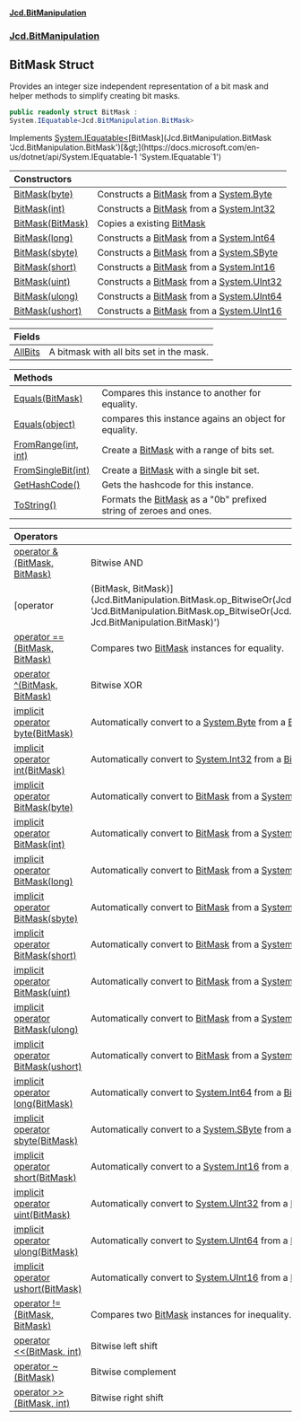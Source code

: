 #### [Jcd.BitManipulation](index 'index')
### [Jcd.BitManipulation](Jcd.BitManipulation 'Jcd.BitManipulation')

## BitMask Struct

Provides an integer size independent representation of a bit mask
and helper methods to simplify creating bit masks.

```csharp
public readonly struct BitMask :
System.IEquatable<Jcd.BitManipulation.BitMask>
```

Implements [System.IEquatable&lt;](https://docs.microsoft.com/en-us/dotnet/api/System.IEquatable-1 'System.IEquatable`1')[BitMask](Jcd.BitManipulation.BitMask 'Jcd.BitManipulation.BitMask')[&gt;](https://docs.microsoft.com/en-us/dotnet/api/System.IEquatable-1 'System.IEquatable`1')

| Constructors | |
| :--- | :--- |
| [BitMask(byte)](Jcd.BitManipulation.BitMask.BitMask(byte) 'Jcd.BitManipulation.BitMask.BitMask(byte)') | Constructs a [BitMask](Jcd.BitManipulation.BitMask 'Jcd.BitManipulation.BitMask') from a [System.Byte](https://docs.microsoft.com/en-us/dotnet/api/System.Byte 'System.Byte') |
| [BitMask(int)](Jcd.BitManipulation.BitMask.BitMask(int) 'Jcd.BitManipulation.BitMask.BitMask(int)') | Constructs a [BitMask](Jcd.BitManipulation.BitMask 'Jcd.BitManipulation.BitMask') from a [System.Int32](https://docs.microsoft.com/en-us/dotnet/api/System.Int32 'System.Int32') |
| [BitMask(BitMask)](Jcd.BitManipulation.BitMask.BitMask(Jcd.BitManipulation.BitMask) 'Jcd.BitManipulation.BitMask.BitMask(Jcd.BitManipulation.BitMask)') | Copies a existing [BitMask](Jcd.BitManipulation.BitMask 'Jcd.BitManipulation.BitMask') |
| [BitMask(long)](Jcd.BitManipulation.BitMask.BitMask(long) 'Jcd.BitManipulation.BitMask.BitMask(long)') | Constructs a [BitMask](Jcd.BitManipulation.BitMask 'Jcd.BitManipulation.BitMask') from a [System.Int64](https://docs.microsoft.com/en-us/dotnet/api/System.Int64 'System.Int64') |
| [BitMask(sbyte)](Jcd.BitManipulation.BitMask.BitMask(sbyte) 'Jcd.BitManipulation.BitMask.BitMask(sbyte)') | Constructs a [BitMask](Jcd.BitManipulation.BitMask 'Jcd.BitManipulation.BitMask') from a [System.SByte](https://docs.microsoft.com/en-us/dotnet/api/System.SByte 'System.SByte') |
| [BitMask(short)](Jcd.BitManipulation.BitMask.BitMask(short) 'Jcd.BitManipulation.BitMask.BitMask(short)') | Constructs a [BitMask](Jcd.BitManipulation.BitMask 'Jcd.BitManipulation.BitMask') from a [System.Int16](https://docs.microsoft.com/en-us/dotnet/api/System.Int16 'System.Int16') |
| [BitMask(uint)](Jcd.BitManipulation.BitMask.BitMask(uint) 'Jcd.BitManipulation.BitMask.BitMask(uint)') | Constructs a [BitMask](Jcd.BitManipulation.BitMask 'Jcd.BitManipulation.BitMask') from a [System.UInt32](https://docs.microsoft.com/en-us/dotnet/api/System.UInt32 'System.UInt32') |
| [BitMask(ulong)](Jcd.BitManipulation.BitMask.BitMask(ulong) 'Jcd.BitManipulation.BitMask.BitMask(ulong)') | Constructs a [BitMask](Jcd.BitManipulation.BitMask 'Jcd.BitManipulation.BitMask') from a [System.UInt64](https://docs.microsoft.com/en-us/dotnet/api/System.UInt64 'System.UInt64') |
| [BitMask(ushort)](Jcd.BitManipulation.BitMask.BitMask(ushort) 'Jcd.BitManipulation.BitMask.BitMask(ushort)') | Constructs a [BitMask](Jcd.BitManipulation.BitMask 'Jcd.BitManipulation.BitMask') from a [System.UInt16](https://docs.microsoft.com/en-us/dotnet/api/System.UInt16 'System.UInt16') |

| Fields | |
| :--- | :--- |
| [AllBits](Jcd.BitManipulation.BitMask.AllBits 'Jcd.BitManipulation.BitMask.AllBits') | A bitmask with all bits set in the mask. |

| Methods | |
| :--- | :--- |
| [Equals(BitMask)](Jcd.BitManipulation.BitMask.Equals(Jcd.BitManipulation.BitMask) 'Jcd.BitManipulation.BitMask.Equals(Jcd.BitManipulation.BitMask)') | Compares this instance to another for equality. |
| [Equals(object)](Jcd.BitManipulation.BitMask.Equals(object) 'Jcd.BitManipulation.BitMask.Equals(object)') | compares this instance agains an object for equality. |
| [FromRange(int, int)](Jcd.BitManipulation.BitMask.FromRange(int,int) 'Jcd.BitManipulation.BitMask.FromRange(int, int)') | Create a [BitMask](Jcd.BitManipulation.BitMask 'Jcd.BitManipulation.BitMask') with a range of bits set. |
| [FromSingleBit(int)](Jcd.BitManipulation.BitMask.FromSingleBit(int) 'Jcd.BitManipulation.BitMask.FromSingleBit(int)') | Create a [BitMask](Jcd.BitManipulation.BitMask 'Jcd.BitManipulation.BitMask') with a single bit set. |
| [GetHashCode()](Jcd.BitManipulation.BitMask.GetHashCode() 'Jcd.BitManipulation.BitMask.GetHashCode()') | Gets the hashcode for this instance. |
| [ToString()](Jcd.BitManipulation.BitMask.ToString() 'Jcd.BitManipulation.BitMask.ToString()') | Formats the [BitMask](Jcd.BitManipulation.BitMask 'Jcd.BitManipulation.BitMask') as a "0b" prefixed string of zeroes and ones. |

| Operators | |
| :--- | :--- |
| [operator &(BitMask, BitMask)](Jcd.BitManipulation.BitMask.op_BitwiseAnd(Jcd.BitManipulation.BitMask,Jcd.BitManipulation.BitMask) 'Jcd.BitManipulation.BitMask.op_BitwiseAnd(Jcd.BitManipulation.BitMask, Jcd.BitManipulation.BitMask)') | Bitwise AND |
| [operator |(BitMask, BitMask)](Jcd.BitManipulation.BitMask.op_BitwiseOr(Jcd.BitManipulation.BitMask,Jcd.BitManipulation.BitMask) 'Jcd.BitManipulation.BitMask.op_BitwiseOr(Jcd.BitManipulation.BitMask, Jcd.BitManipulation.BitMask)') | Bitwise or |
| [operator ==(BitMask, BitMask)](Jcd.BitManipulation.BitMask.op_Equality(Jcd.BitManipulation.BitMask,Jcd.BitManipulation.BitMask) 'Jcd.BitManipulation.BitMask.op_Equality(Jcd.BitManipulation.BitMask, Jcd.BitManipulation.BitMask)') | Compares two [BitMask](Jcd.BitManipulation.BitMask 'Jcd.BitManipulation.BitMask') instances for equality. |
| [operator ^(BitMask, BitMask)](Jcd.BitManipulation.BitMask.op_ExclusiveOr(Jcd.BitManipulation.BitMask,Jcd.BitManipulation.BitMask) 'Jcd.BitManipulation.BitMask.op_ExclusiveOr(Jcd.BitManipulation.BitMask, Jcd.BitManipulation.BitMask)') | Bitwise XOR |
| [implicit operator byte(BitMask)](Jcd.BitManipulation.BitMask.op_Implicitbyte(Jcd.BitManipulation.BitMask) 'Jcd.BitManipulation.BitMask.op_Implicit byte(Jcd.BitManipulation.BitMask)') | Automatically convert to a [System.Byte](https://docs.microsoft.com/en-us/dotnet/api/System.Byte 'System.Byte') from a [BitMask](Jcd.BitManipulation.BitMask 'Jcd.BitManipulation.BitMask') |
| [implicit operator int(BitMask)](Jcd.BitManipulation.BitMask.op_Implicitint(Jcd.BitManipulation.BitMask) 'Jcd.BitManipulation.BitMask.op_Implicit int(Jcd.BitManipulation.BitMask)') | Automatically convert to [System.Int32](https://docs.microsoft.com/en-us/dotnet/api/System.Int32 'System.Int32') from a [BitMask](Jcd.BitManipulation.BitMask 'Jcd.BitManipulation.BitMask') |
| [implicit operator BitMask(byte)](Jcd.BitManipulation.BitMask.op_ImplicitJcd.BitManipulation.BitMask(byte) 'Jcd.BitManipulation.BitMask.op_Implicit Jcd.BitManipulation.BitMask(byte)') | Automatically convert to [BitMask](Jcd.BitManipulation.BitMask 'Jcd.BitManipulation.BitMask') from a [System.Byte](https://docs.microsoft.com/en-us/dotnet/api/System.Byte 'System.Byte') |
| [implicit operator BitMask(int)](Jcd.BitManipulation.BitMask.op_ImplicitJcd.BitManipulation.BitMask(int) 'Jcd.BitManipulation.BitMask.op_Implicit Jcd.BitManipulation.BitMask(int)') | Automatically convert to [BitMask](Jcd.BitManipulation.BitMask 'Jcd.BitManipulation.BitMask') from a [System.Int32](https://docs.microsoft.com/en-us/dotnet/api/System.Int32 'System.Int32') |
| [implicit operator BitMask(long)](Jcd.BitManipulation.BitMask.op_ImplicitJcd.BitManipulation.BitMask(long) 'Jcd.BitManipulation.BitMask.op_Implicit Jcd.BitManipulation.BitMask(long)') | Automatically convert to [BitMask](Jcd.BitManipulation.BitMask 'Jcd.BitManipulation.BitMask') from a [System.Int64](https://docs.microsoft.com/en-us/dotnet/api/System.Int64 'System.Int64') |
| [implicit operator BitMask(sbyte)](Jcd.BitManipulation.BitMask.op_ImplicitJcd.BitManipulation.BitMask(sbyte) 'Jcd.BitManipulation.BitMask.op_Implicit Jcd.BitManipulation.BitMask(sbyte)') | Automatically convert to [BitMask](Jcd.BitManipulation.BitMask 'Jcd.BitManipulation.BitMask') from a [System.SByte](https://docs.microsoft.com/en-us/dotnet/api/System.SByte 'System.SByte') |
| [implicit operator BitMask(short)](Jcd.BitManipulation.BitMask.op_ImplicitJcd.BitManipulation.BitMask(short) 'Jcd.BitManipulation.BitMask.op_Implicit Jcd.BitManipulation.BitMask(short)') | Automatically convert to [BitMask](Jcd.BitManipulation.BitMask 'Jcd.BitManipulation.BitMask') from a [System.Byte](https://docs.microsoft.com/en-us/dotnet/api/System.Byte 'System.Byte') |
| [implicit operator BitMask(uint)](Jcd.BitManipulation.BitMask.op_ImplicitJcd.BitManipulation.BitMask(uint) 'Jcd.BitManipulation.BitMask.op_Implicit Jcd.BitManipulation.BitMask(uint)') | Automatically convert to [BitMask](Jcd.BitManipulation.BitMask 'Jcd.BitManipulation.BitMask') from a [System.UInt32](https://docs.microsoft.com/en-us/dotnet/api/System.UInt32 'System.UInt32') |
| [implicit operator BitMask(ulong)](Jcd.BitManipulation.BitMask.op_ImplicitJcd.BitManipulation.BitMask(ulong) 'Jcd.BitManipulation.BitMask.op_Implicit Jcd.BitManipulation.BitMask(ulong)') | Automatically convert to [BitMask](Jcd.BitManipulation.BitMask 'Jcd.BitManipulation.BitMask') from a [System.UInt64](https://docs.microsoft.com/en-us/dotnet/api/System.UInt64 'System.UInt64') |
| [implicit operator BitMask(ushort)](Jcd.BitManipulation.BitMask.op_ImplicitJcd.BitManipulation.BitMask(ushort) 'Jcd.BitManipulation.BitMask.op_Implicit Jcd.BitManipulation.BitMask(ushort)') | Automatically convert to [BitMask](Jcd.BitManipulation.BitMask 'Jcd.BitManipulation.BitMask') from a [System.UInt16](https://docs.microsoft.com/en-us/dotnet/api/System.UInt16 'System.UInt16') |
| [implicit operator long(BitMask)](Jcd.BitManipulation.BitMask.op_Implicitlong(Jcd.BitManipulation.BitMask) 'Jcd.BitManipulation.BitMask.op_Implicit long(Jcd.BitManipulation.BitMask)') | Automatically convert to [System.Int64](https://docs.microsoft.com/en-us/dotnet/api/System.Int64 'System.Int64') from a [BitMask](Jcd.BitManipulation.BitMask 'Jcd.BitManipulation.BitMask') |
| [implicit operator sbyte(BitMask)](Jcd.BitManipulation.BitMask.op_Implicitsbyte(Jcd.BitManipulation.BitMask) 'Jcd.BitManipulation.BitMask.op_Implicit sbyte(Jcd.BitManipulation.BitMask)') | Automatically convert to a [System.SByte](https://docs.microsoft.com/en-us/dotnet/api/System.SByte 'System.SByte') from a [BitMask](Jcd.BitManipulation.BitMask 'Jcd.BitManipulation.BitMask') |
| [implicit operator short(BitMask)](Jcd.BitManipulation.BitMask.op_Implicitshort(Jcd.BitManipulation.BitMask) 'Jcd.BitManipulation.BitMask.op_Implicit short(Jcd.BitManipulation.BitMask)') | Automatically convert to a [System.Int16](https://docs.microsoft.com/en-us/dotnet/api/System.Int16 'System.Int16') from a [BitMask](Jcd.BitManipulation.BitMask 'Jcd.BitManipulation.BitMask') |
| [implicit operator uint(BitMask)](Jcd.BitManipulation.BitMask.op_Implicituint(Jcd.BitManipulation.BitMask) 'Jcd.BitManipulation.BitMask.op_Implicit uint(Jcd.BitManipulation.BitMask)') | Automatically convert to [System.UInt32](https://docs.microsoft.com/en-us/dotnet/api/System.UInt32 'System.UInt32') from a [BitMask](Jcd.BitManipulation.BitMask 'Jcd.BitManipulation.BitMask') |
| [implicit operator ulong(BitMask)](Jcd.BitManipulation.BitMask.op_Implicitulong(Jcd.BitManipulation.BitMask) 'Jcd.BitManipulation.BitMask.op_Implicit ulong(Jcd.BitManipulation.BitMask)') | Automatically convert to [System.UInt64](https://docs.microsoft.com/en-us/dotnet/api/System.UInt64 'System.UInt64') from a [BitMask](Jcd.BitManipulation.BitMask 'Jcd.BitManipulation.BitMask') |
| [implicit operator ushort(BitMask)](Jcd.BitManipulation.BitMask.op_Implicitushort(Jcd.BitManipulation.BitMask) 'Jcd.BitManipulation.BitMask.op_Implicit ushort(Jcd.BitManipulation.BitMask)') | Automatically convert to [System.UInt16](https://docs.microsoft.com/en-us/dotnet/api/System.UInt16 'System.UInt16') from a [BitMask](Jcd.BitManipulation.BitMask 'Jcd.BitManipulation.BitMask') |
| [operator !=(BitMask, BitMask)](Jcd.BitManipulation.BitMask.op_Inequality(Jcd.BitManipulation.BitMask,Jcd.BitManipulation.BitMask) 'Jcd.BitManipulation.BitMask.op_Inequality(Jcd.BitManipulation.BitMask, Jcd.BitManipulation.BitMask)') | Compares two [BitMask](Jcd.BitManipulation.BitMask 'Jcd.BitManipulation.BitMask') instances for inequality. |
| [operator &lt;&lt;(BitMask, int)](Jcd.BitManipulation.BitMask.op_LeftShift(Jcd.BitManipulation.BitMask,int) 'Jcd.BitManipulation.BitMask.op_LeftShift(Jcd.BitManipulation.BitMask, int)') | Bitwise left shift |
| [operator ~(BitMask)](Jcd.BitManipulation.BitMask.op_OnesComplement(Jcd.BitManipulation.BitMask) 'Jcd.BitManipulation.BitMask.op_OnesComplement(Jcd.BitManipulation.BitMask)') | Bitwise complement |
| [operator &gt;&gt;(BitMask, int)](Jcd.BitManipulation.BitMask.op_RightShift(Jcd.BitManipulation.BitMask,int) 'Jcd.BitManipulation.BitMask.op_RightShift(Jcd.BitManipulation.BitMask, int)') | Bitwise right shift |
